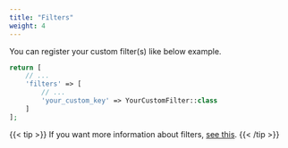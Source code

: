 ```yaml
---
title: "Filters"
weight: 4
---
```


You can register your custom filter(s) like below example.

```php
return [
    // ...
    'filters' => [
        // ...
        'your_custom_key' => YourCustomFilter::class
    ]
];
```

{{< tip >}}
If you want more information about filters, [see this](../../basics/services/#filteringservice).
{{< /tip >}}